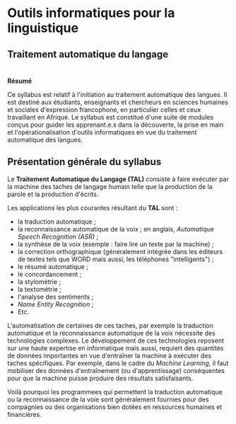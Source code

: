 # Outils informatiques pour la linguistique
## Traitement automatique du langage
#
**Résumé**

Ce syllabus est relatif à l'initiation au traitement automatique des langues. Il est destiné aux étudiants, enseignants et chercheurs en sciences humaines et sociales d'expression francophone, en particulier celles et ceux travaillant en Afrique. Le syllabus est constitué d'une suite de modules conçus pour guider les apprenant.e.s dans la découverte, la prise en main et l'opérationalisation d'outils informatiques en vue du traitement automatique des langues.


## Présentation générale du syllabus

Le **Traitement Automatique du Langage (TAL)** consiste à faire exécuter par la machine des taches de langage humain telle que la production de la parole et la production d'écrits.

Les applications les plus courantes résultant du **TAL** sont :

- la traduction automatique ;
- la reconnaissance automatique de la voix ; en anglais, *Automatique Speech Recognition (ASR)* ;
- la synthèse de la voix (exemple : faire lire un texte par la machine) ;
- la correction orthographique (généralement intégrée dans les éditeurs de textes tels que WORD mais aussi, les téléphones "intelligents") ;
- le résumé automatique ;
- le concordancement ;
- la stylométrie ;
- la textométrie ;
- l'analyse des sentiments ;
- *Name Entity Recognition* ;
- Etc.

L'automatisation de certaines de ces taches, par exemple la traduction automatique et la reconnaissance automatique de la voix nécessite des technologies complexes. Le développement de ces technologies reposent sur une haute expertise en informatique mais aussi, requiert des quantités de données importantes en vue d'entraîner la machine à exécuter des taches spécifiques. Par exemple, dans le cadre du *Machine Learning*, il faut mobiliser des données d'entraînement (ou d'apprentissage) conséquentes pour que la machine puisse produire des résultats satisfaisants.

Voilà pourquoi les programmees qui permettent la traduction automatique ou la reconnaissance de la voie sont généralement fournies pour des compagnies ou des organisations bien dotées en ressources humaines et financières.

